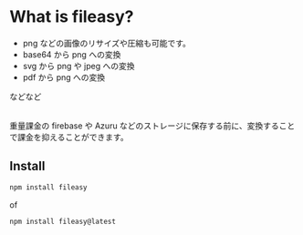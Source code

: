 # What is fileasy?

- png などの画像のリサイズや圧縮も可能です。
- base64 から png への変換
- svg から png や jpeg への変換
- pdf から png への変換

などなど

<br/>
重量課金の firebase や Azuru などのストレージに保存する前に、変換することで課金を抑えることができます。

## Install

```bash
npm install fileasy
```

of

```bash
npm install fileasy@latest
```
